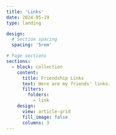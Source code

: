 ```yaml
---
title: 'Links'
date: 2024-05-19
type: landing

design:
  # Section spacing
  spacing: '5rem'

# Page sections
sections:
  - block: collection
    content:
      title: Friendship Links
      text: Here are my friends' links.
      filters:
        folders:
          - link
    design:
      view: article-grid
      fill_image: false
      columns: 3
---
```

